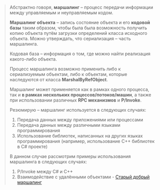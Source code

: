 
> Абстрактно говоря, **маршалинг** – процесс передачи информации между управляемым и неуправляемым кодом.
> 
> **Маршалинг объекта** – запись состояние объекта и его **кодовой базы** таким образом, чтобы была была возможность получить копию объекта путём загрузки определений класса исходного объекта. Можно утверждать, что сериализация – часть маршалинга.
>
> Кодовая база – информация о том, где можно найти реализация какого-либо объекта.
>
>Процесс маршалинга возможно применить либо к сериализуемым объектам, либо к объектам, которые наследуются от класса **MarshalByRefObject**.
>
>Маршалинг может применяется как в рамках одного процесса, так и **в рамках нескольких процессов/потоков/машин**, а также при использовании различных **RPC механизмов** и **P/Invoke**.
>
>Резюмирую – маршалинг используется в следующих случаях:
>
>1. Передача данных между приложениями или процессами  
>2. Передача данных между различными языками программирования
>3. Использование библиотек, написанных на других языках программирования (например, использование C++ библиотек в C# проекте)
>
>В данном случае рассмотрим примеры использования маршалинга в следующих случаях:
>1. P/Invoke между C# и C++
>2. Взаимодействие с удалёнными объектами
\- [Старый добрый маршалинг](#https://habr.com/ru/articles/733766/)